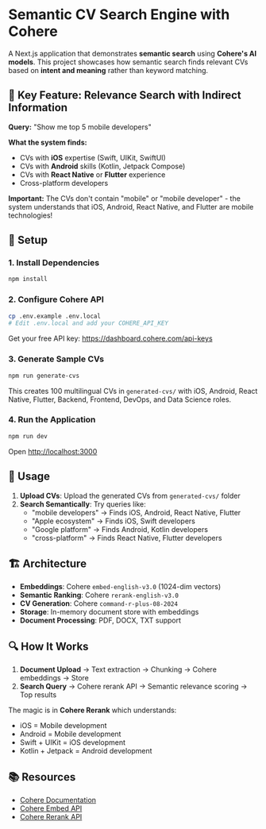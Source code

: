 # Semantic CV Search Engine with Cohere

A Next.js application that demonstrates **semantic search** using **Cohere's AI models**. This project showcases how semantic search finds relevant CVs based on **intent and meaning** rather than keyword matching.

## 🎯 Key Feature: Relevance Search with Indirect Information

**Query:** "Show me top 5 mobile developers"

**What the system finds:**
- CVs with **iOS** expertise (Swift, UIKit, SwiftUI)
- CVs with **Android** skills (Kotlin, Jetpack Compose)
- CVs with **React Native** or **Flutter** experience
- Cross-platform developers

**Important:** The CVs don't contain "mobile" or "mobile developer" - the system understands that iOS, Android, React Native, and Flutter are mobile technologies!

## 🚀 Setup

### 1. Install Dependencies
```bash
npm install
```

### 2. Configure Cohere API
```bash
cp .env.example .env.local
# Edit .env.local and add your COHERE_API_KEY
```

Get your free API key: https://dashboard.cohere.com/api-keys

### 3. Generate Sample CVs
```bash
npm run generate-cvs
```

This creates 100 multilingual CVs in `generated-cvs/` with iOS, Android, React Native, Flutter, Backend, Frontend, DevOps, and Data Science roles.

### 4. Run the Application
```bash
npm run dev
```

Open [http://localhost:3000](http://localhost:3000)

## 📝 Usage

1. **Upload CVs**: Upload the generated CVs from `generated-cvs/` folder
2. **Search Semantically**: Try queries like:
   - "mobile developers" → Finds iOS, Android, React Native, Flutter
   - "Apple ecosystem" → Finds iOS, Swift developers
   - "Google platform" → Finds Android, Kotlin developers
   - "cross-platform" → Finds React Native, Flutter developers

## 🏗️ Architecture

- **Embeddings**: Cohere `embed-english-v3.0` (1024-dim vectors)
- **Semantic Ranking**: Cohere `rerank-english-v3.0`
- **CV Generation**: Cohere `command-r-plus-08-2024`
- **Storage**: In-memory document store with embeddings
- **Document Processing**: PDF, DOCX, TXT support

## 🔍 How It Works

1. **Document Upload** → Text extraction → Chunking → Cohere embeddings → Store
2. **Search Query** → Cohere rerank API → Semantic relevance scoring → Top results

The magic is in **Cohere Rerank** which understands:
- iOS = Mobile development
- Android = Mobile development
- Swift + UIKit = iOS development
- Kotlin + Jetpack = Android development

## 📚 Resources

- [Cohere Documentation](https://docs.cohere.com/)
- [Cohere Embed API](https://docs.cohere.com/reference/embed)
- [Cohere Rerank API](https://docs.cohere.com/reference/rerank)

